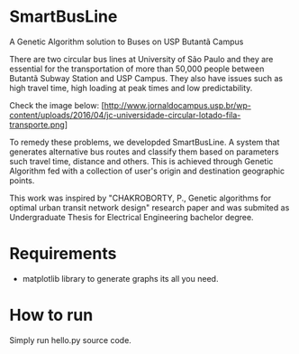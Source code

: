 # SmartBusLine
A Genetic Algorithm solution to Buses on USP Butantã Campus

There are two circular bus lines at University of São Paulo and they are essential for the transportation of more than 50,000 people between Butantã Subway Station and USP Campus. They also have issues such as high travel time, high loading at peak times and low predictability.

Check the image below:
[http://www.jornaldocampus.usp.br/wp-content/uploads/2016/04/jc-universidade-circular-lotado-fila-transporte.png]

To remedy these problems, we developded SmartBusLine. A system that generates alternative bus routes and classify them based on parameters such travel time, distance and others. This is achieved through Genetic Algorithm fed with a collection of user's origin and destination geographic points.

This work was inspired by "CHAKROBORTY, P., Genetic algorithms for optimal urban transit network design" research paper and was submited as Undergraduate Thesis for Electrical Engineering bachelor degree.

# Requirements
- matplotlib library to generate graphs its all you need.

# How to run
Simply run hello.py source code.
